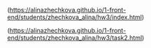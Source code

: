 (https://alinazhechkova.github.io/1-front-end/students/zhechkova_alina/hw3/index.html)

(https://alinazhechkova.github.io/1-front-end/students/zhechkova_alina/hw3/task2.html)
